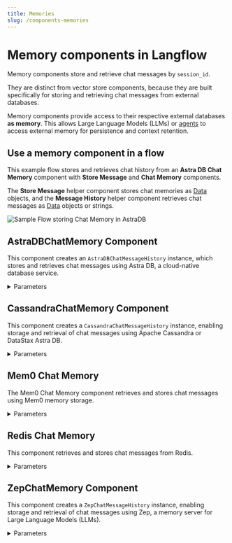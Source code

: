 ```yaml
---
title: Memories
slug: /components-memories
---
```


# Memory components in Langflow

Memory components store and retrieve chat messages by `session_id`.

They are distinct from vector store components, because they are built specifically for storing and retrieving chat messages from external databases.

Memory components provide access to their respective external databases **as memory**. This allows Large Language Models (LLMs) or [agents](/components-agents) to access external memory for persistence and context retention.

## Use a memory component in a flow

This example flow stores and retrieves chat history from an **Astra DB Chat Memory** component with **Store Message** and **Chat Memory** components.

The **Store Message** helper component stores chat memories as [Data](/concepts-objects) objects, and the **Message History** helper component retrieves chat messages as [Data](/concepts-objects) objects or strings.

![Sample Flow storing Chat Memory in AstraDB](/img/astra_db_chat_memory_rounded.png)

## AstraDBChatMemory Component

This component creates an `AstraDBChatMessageHistory` instance, which stores and retrieves chat messages using Astra DB, a cloud-native database service.

<details>
<summary>Parameters</summary>

**Inputs**

| Name             | Type          | Description                                                           |
|------------------|---------------|-----------------------------------------------------------------------|
| collection_name  | String        | Name of the Astra DB collection for storing messages. Required.       |
| token            | SecretString  | Authentication token for Astra DB access. Required.                   |
| api_endpoint     | SecretString  | API endpoint URL for the Astra DB service. Required.                  |
| namespace        | String        | Optional namespace within Astra DB for the collection.                |
| session_id       | MessageText   | Chat session ID. Uses current session ID if not provided.             |

**Outputs**

| Name            | Type                    | Description                                               |
|-----------------|-------------------------|-----------------------------------------------------------|
| message_history | BaseChatMessageHistory  | An instance of AstraDBChatMessageHistory for the session. |

</details>

## CassandraChatMemory Component

This component creates a `CassandraChatMessageHistory` instance, enabling storage and retrieval of chat messages using Apache Cassandra or DataStax Astra DB.

<details>
<summary>Parameters</summary>

**Inputs**

| Name           | Type          | Description                                                                   |
|----------------|---------------|-------------------------------------------------------------------------------|
| database_ref   | MessageText   | Contact points for Cassandra or Astra DB database ID. Required.               |
| username       | MessageText   | Username for Cassandra (leave empty for Astra DB).                            |
| token          | SecretString  | Password for Cassandra or token for Astra DB. Required.                       |
| keyspace       | MessageText   | Keyspace in Cassandra or namespace in Astra DB. Required.                     |
| table_name     | MessageText   | Name of the table or collection for storing messages. Required.               |
| session_id     | MessageText   | Unique identifier for the chat session. Optional.                             |
| cluster_kwargs | Dictionary    | Additional keyword arguments for Cassandra cluster configuration. Optional.   |

**Outputs**

| Name            | Type                    | Description                                                  |
|-----------------|-------------------------|--------------------------------------------------------------|
| message_history | BaseChatMessageHistory  | An instance of CassandraChatMessageHistory for the session.  |

</details>

## Mem0 Chat Memory

The Mem0 Chat Memory component retrieves and stores chat messages using Mem0 memory storage.

<details>
<summary>Parameters</summary>

**Inputs**

| Name | Display Name | Info |
|------|--------------|------|
| mem0_config | Mem0 Configuration | Configuration dictionary for initializing Mem0 memory instance. |
| ingest_message | Message to Ingest | The message content to be ingested into Mem0 memory. |
| existing_memory | Existing Memory Instance | Optional existing Mem0 memory instance. |
| user_id | User ID | Identifier for the user associated with the messages. |
| search_query | Search Query | Input text for searching related memories in Mem0. |
| mem0_api_key | Mem0 API Key | API key for Mem0 platform (leave empty to use the local version). |
| metadata | Metadata | Additional metadata to associate with the ingested message. |
| openai_api_key | OpenAI API Key | API key for OpenAI. This item is required if you use OpenAI embeddings without a provided configuration. |

**Outputs**

| Name | Display Name | Info |
|------|--------------|------|
| memory | Mem0 Memory | The resulting Mem0 Memory object after ingesting data. |
| search_results | Search Results | The search results from querying Mem0 memory. |

</details>

## Redis Chat Memory

This component retrieves and stores chat messages from Redis.

<details>
<summary>Parameters</summary>

**Inputs**

| Name | Display Name | Info |
|------|--------------|------|
| host | hostname | IP address or hostname. |
| port | port | Redis Port Number. |
| database | database | Redis database. |
| username | Username | The Redis user name. |
| password | Password | The password for username. |
| key_prefix | Key prefix | Key prefix. |
| session_id | Session ID | Session ID for the message. |

**Outputs**

| Name | Display Name | Info |
|------|--------------|------|
| memory | Memory | The Redis chat message history object |

</details>

## ZepChatMemory Component

This component creates a `ZepChatMessageHistory` instance, enabling storage and retrieval of chat messages using Zep, a memory server for Large Language Models (LLMs).

<details>
<summary>Parameters</summary>

**Inputs**

| Name          | Type          | Description                                               |
|---------------|---------------|-----------------------------------------------------------|
| url           | MessageText   | URL of the Zep instance. Required.                        |
| api_key       | SecretString  | API Key for authentication with the Zep instance.         |
| api_base_path | Dropdown      | API version to use. Options: "api/v1" or "api/v2".        |
| session_id    | MessageText   | Unique identifier for the chat session. Optional.         |

**Outputs**

| Name            | Type                    | Description                                           |
|-----------------|-------------------------|-------------------------------------------------------|
| message_history | BaseChatMessageHistory  | An instance of ZepChatMessageHistory for the session. |

</details>